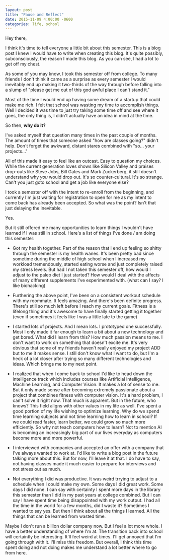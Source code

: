 ```yaml
---
layout: post
title: "Pause and Reflect"
date: 2015-11-09 4:00:00 -0600
categories: life, school
---
```

Hey there,

I think it's time to tell everyone a little bit about this semester. This is a blog post I knew I would have to write when creating this blog. It's quite possibly, subconsciously, the reason I made this blog. As you can see, I had a lot to get off my chest.

As some of you may know, I took this semester off from college. To many friends I don't think it came as a surprise as every semester I would inevitably end up making it two-thirds of the way through before falling into a slump of "please get me out of this god awful place I can't stand it."

Most of the time I would end up having some dream of a startup that could make me rich. I felt that school was wasting my time to accomplish things. Well I decided it was time to just try taking some time off and see where it goes, the only thing is, I didn't actually have an idea in mind at the time.

So then, **why do it?**

I've asked myself that question many times in the past couple of months. The amount of times that someone asked "how are classes going?" didn't help. Don't forget the awkward, distant stares combined with "so... your projects..."

All of this made it easy to feel like an outcast. Easy to question my choices. While the current generation loves shows like Silicon Valley and praises drop-outs like Steve Jobs, Bill Gates and Mark Zuckerberg, it still doesn't understand why *you* would drop out. It's so counter-cultural. It's so strange. Can't you just goto school and get a job like everyone else?

I took a semester off with the intent to re-enroll from the beginning, and currently I'm just waiting for registration to open for me as my intent to come back has already been accepted. So what was the point? Isn't that just delaying the inevitable.

Yes.

But it still offered me many opportunities to learn things I wouldn't have learned if I was still in school. Here's a list of things I've done / am doing this semester:

- Got my health together. Part of the reason that I end up feeling so shitty through the semester is my health wanes. It's been pretty bad since sometime during the middle of high school when I increased my workload tremendously, started eating worse and just completely raised my stress levels. But had I not taken this semester off, how would I adjust to the paleo diet I just started? How would I deal with the affects of many different supplements I've experimented with. (what can I say? I like biohacking)

- Furthering the above point, I've been on a consistent workout schedule with my roommate. It feels amazing. And there's been definite progress. There's still so much left before I reach my current goals. Fitness is a lifelong thing and it's awesome to have finally started getting it together (even if sometimes it feels like I was a little late to the game)

- I started lots of projects. And I mean lots. I prototyped one successfully. Most I only made it far enough to learn a bit about a new technology and get bored. What did I learn from this? How much passion means to me. I don't want to work on something that doesn't excite me. It's very obvious that some of my friends haven't really enjoyed my project ADD but to me it makes sense. I still don't know what I want to do, but I'm a heck of a lot closer after trying so many different technologies and ideas. Which brings me to my next point.

- I realized that when I come back to school I'd like to head down the intelligence track which includes courses like Artificial Intelligence, Machine Learning, and Computer Vision. It makes a lot of sense to me. But it only made sense after becoming extremely passionate about a project that combines fitness with computer vision. It's a hard problem, I can't solve it right now. That much is apparent. But in the future, who knows? This field aligns with other values in my life as well. I've spent a good portion of my life wishing to optimize learning. Why do we spend time learning subjects and not time learning how to learn in school? If we could read faster, learn better, we could grow so much more efficiently. So why not teach computers how to learn? Not to mention AI is becoming an increasingly big part of our lives everyday as computers become more and more powerful.

- I interviewed with companies and accepted an offer with a company that I've always wanted to work at. I'd like to write a blog post in the future talking more about this. But for now, I'll leave it at that. I do have to say, not having classes made it much easier to prepare for interviews and not stress out as much.

- Not everything I did was productive. It was weird trrying to adjust to a schedule when I could make my own. Some days I did great work. Some days I did none. I can say with certainty I spent more days in the library this semester than I did in my past years at college combined. But I can say I have spent time being disappointed with my work output. I had all the time in the world for a few months, did I waste it? Sometimes I wanted to say yes. But then I think about all the things I learned. All the things that can be learned from wasted time.

Maybe I don't run a billion dollar company now. But I feel a lot more whole. I have a better understanding of where I'm at. The transition back into school will certaintly be interesting. It'll feel weird at times. I'll get annoyed that I'm going through with it. I'll miss this freedom. But overall, I think this time spent doing and not doing makes me understand a lot better where to go from here.
